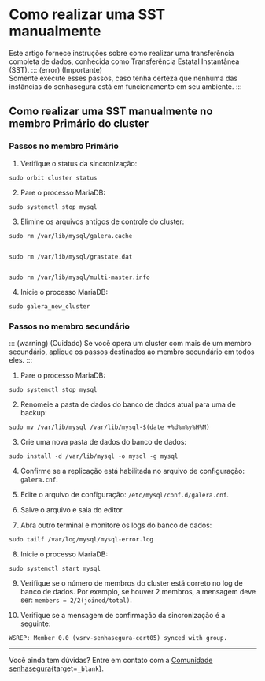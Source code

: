 # Como realizar uma SST manualmente

Este artigo fornece instruções sobre como realizar uma transferência completa de dados, conhecida como Transferência Estatal Instantânea  (SST). 
::: (error) (Importante)  
Somente execute esses passos, caso tenha certeza que nenhuma das instâncias do senhasegura está em funcionamento em seu ambiente.
:::



## Como realizar uma SST manualmente no membro Primário do cluster

### Passos no membro Primário

1. Verifique o status da sincronização:
```Shell
sudo orbit cluster status
```
2. Pare o processo MariaDB:
```Shell
sudo systemctl stop mysql
```
3. Elimine os arquivos antigos de controle do cluster:
```Shell
sudo rm /var/lib/mysql/galera.cache


sudo rm /var/lib/mysql/grastate.dat


sudo rm /var/lib/mysql/multi-master.info
```
4. Inicie o processo MariaDB:
```Shell
sudo galera_new_cluster
```
### Passos no membro secundário

::: (warning) (Cuidado)
Se você opera um cluster com mais de um membro secundário, aplique os passos destinados ao membro secundário em todos eles.
:::


1. Pare o processo MariaDB:
```Shell
sudo systemctl stop mysql
```
2. Renomeie a pasta de dados do banco de dados atual para uma de backup:
```Shell
sudo mv /var/lib/mysql /var/lib/mysql-$(date +%d%m%y%H%M)
```
3. Crie uma nova pasta de dados do banco de dados:
```Shell
sudo install -d /var/lib/mysql -o mysql -g mysql
```
4. Confirme se a replicação está habilitada no arquivo de configuração: `galera.cnf`.
5. Edite o arquivo de configuração: `/etc/mysql/conf.d/galera.cnf`.

6. Salve o arquivo e saia do editor.
7. Abra outro terminal e monitore os logs do banco de dados:
```Shell
sudo tailf /var/log/mysql/mysql-error.log
```
8. Inicie o processo MariaDB:
```Shell
sudo systemctl start mysql
```
9. Verifique se o número de membros do cluster está correto no log de banco de dados. Por exemplo, se houver 2 membros, a mensagem deve ser:  `members = 2/2(joined/total)`.
 
10. Verifique se a mensagem de confirmação da sincronização é a seguinte:
```Shell
WSREP: Member 0.0 (vsrv-senhasegura-cert05) synced with group.
```

* * *

Você ainda tem dúvidas? Entre em contato com a [Comunidade senhasegura](https://community.senhasegura.io/){target=`_blank`}.